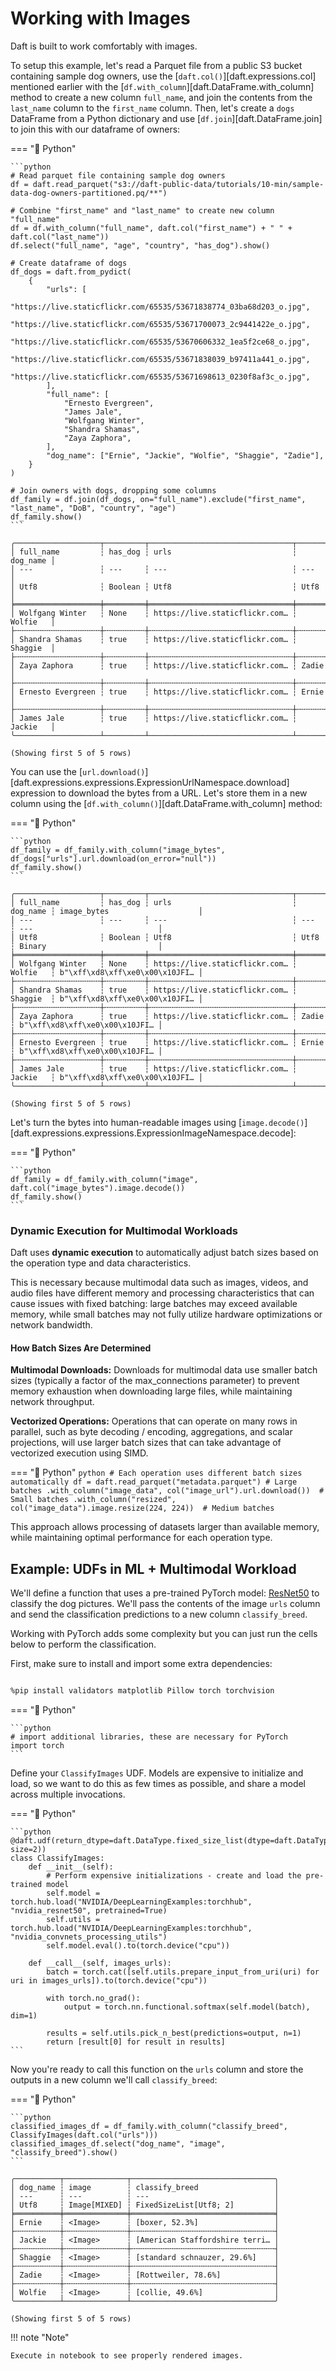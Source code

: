 # Working with Images

Daft is built to work comfortably with images.

To setup this example, let's read a Parquet file from a public S3 bucket containing sample dog owners, use the [`daft.col()`][daft.expressions.col] mentioned earlier with the [`df.with_column`][daft.DataFrame.with_column] method to create a new column `full_name`, and join the contents from the `last_name` column to the `first_name` column. Then, let's create a `dogs` DataFrame from a Python dictionary and use [`df.join`][daft.DataFrame.join] to join this with our dataframe of owners:


=== "🐍 Python"

    ```python
    # Read parquet file containing sample dog owners
    df = daft.read_parquet("s3://daft-public-data/tutorials/10-min/sample-data-dog-owners-partitioned.pq/**")

    # Combine "first_name" and "last_name" to create new column "full_name"
    df = df.with_column("full_name", daft.col("first_name") + " " + daft.col("last_name"))
    df.select("full_name", "age", "country", "has_dog").show()

    # Create dataframe of dogs
    df_dogs = daft.from_pydict(
        {
            "urls": [
                "https://live.staticflickr.com/65535/53671838774_03ba68d203_o.jpg",
                "https://live.staticflickr.com/65535/53671700073_2c9441422e_o.jpg",
                "https://live.staticflickr.com/65535/53670606332_1ea5f2ce68_o.jpg",
                "https://live.staticflickr.com/65535/53671838039_b97411a441_o.jpg",
                "https://live.staticflickr.com/65535/53671698613_0230f8af3c_o.jpg",
            ],
            "full_name": [
                "Ernesto Evergreen",
                "James Jale",
                "Wolfgang Winter",
                "Shandra Shamas",
                "Zaya Zaphora",
            ],
            "dog_name": ["Ernie", "Jackie", "Wolfie", "Shaggie", "Zadie"],
        }
    )

    # Join owners with dogs, dropping some columns
    df_family = df.join(df_dogs, on="full_name").exclude("first_name", "last_name", "DoB", "country", "age")
    df_family.show()
    ```

```{title="Output"}
╭───────────────────┬─────────┬────────────────────────────────┬──────────╮
│ full_name         ┆ has_dog ┆ urls                           ┆ dog_name │
│ ---               ┆ ---     ┆ ---                            ┆ ---      │
│ Utf8              ┆ Boolean ┆ Utf8                           ┆ Utf8     │
╞═══════════════════╪═════════╪════════════════════════════════╪══════════╡
│ Wolfgang Winter   ┆ None    ┆ https://live.staticflickr.com… ┆ Wolfie   │
├╌╌╌╌╌╌╌╌╌╌╌╌╌╌╌╌╌╌╌┼╌╌╌╌╌╌╌╌╌┼╌╌╌╌╌╌╌╌╌╌╌╌╌╌╌╌╌╌╌╌╌╌╌╌╌╌╌╌╌╌╌╌┼╌╌╌╌╌╌╌╌╌╌┤
│ Shandra Shamas    ┆ true    ┆ https://live.staticflickr.com… ┆ Shaggie  │
├╌╌╌╌╌╌╌╌╌╌╌╌╌╌╌╌╌╌╌┼╌╌╌╌╌╌╌╌╌┼╌╌╌╌╌╌╌╌╌╌╌╌╌╌╌╌╌╌╌╌╌╌╌╌╌╌╌╌╌╌╌╌┼╌╌╌╌╌╌╌╌╌╌┤
│ Zaya Zaphora      ┆ true    ┆ https://live.staticflickr.com… ┆ Zadie    │
├╌╌╌╌╌╌╌╌╌╌╌╌╌╌╌╌╌╌╌┼╌╌╌╌╌╌╌╌╌┼╌╌╌╌╌╌╌╌╌╌╌╌╌╌╌╌╌╌╌╌╌╌╌╌╌╌╌╌╌╌╌╌┼╌╌╌╌╌╌╌╌╌╌┤
│ Ernesto Evergreen ┆ true    ┆ https://live.staticflickr.com… ┆ Ernie    │
├╌╌╌╌╌╌╌╌╌╌╌╌╌╌╌╌╌╌╌┼╌╌╌╌╌╌╌╌╌┼╌╌╌╌╌╌╌╌╌╌╌╌╌╌╌╌╌╌╌╌╌╌╌╌╌╌╌╌╌╌╌╌┼╌╌╌╌╌╌╌╌╌╌┤
│ James Jale        ┆ true    ┆ https://live.staticflickr.com… ┆ Jackie   │
╰───────────────────┴─────────┴────────────────────────────────┴──────────╯

(Showing first 5 of 5 rows)
```

You can use the [`url.download()`][daft.expressions.expressions.ExpressionUrlNamespace.download] expression to download the bytes from a URL. Let's store them in a new column using the [`df.with_column()`][daft.DataFrame.with_column] method:

<!-- todo(docs - cc): add relative path to url.download after figure out url namespace-->

=== "🐍 Python"

    ```python
    df_family = df_family.with_column("image_bytes", df_dogs["urls"].url.download(on_error="null"))
    df_family.show()
    ```

```{title="Output"}
╭───────────────────┬─────────┬────────────────────────────────┬──────────┬────────────────────────────────╮
│ full_name         ┆ has_dog ┆ urls                           ┆ dog_name ┆ image_bytes                    │
│ ---               ┆ ---     ┆ ---                            ┆ ---      ┆ ---                            │
│ Utf8              ┆ Boolean ┆ Utf8                           ┆ Utf8     ┆ Binary                         │
╞═══════════════════╪═════════╪════════════════════════════════╪══════════╪════════════════════════════════╡
│ Wolfgang Winter   ┆ None    ┆ https://live.staticflickr.com… ┆ Wolfie   ┆ b"\xff\xd8\xff\xe0\x00\x10JFI… │
├╌╌╌╌╌╌╌╌╌╌╌╌╌╌╌╌╌╌╌┼╌╌╌╌╌╌╌╌╌┼╌╌╌╌╌╌╌╌╌╌╌╌╌╌╌╌╌╌╌╌╌╌╌╌╌╌╌╌╌╌╌╌┼╌╌╌╌╌╌╌╌╌╌┼╌╌╌╌╌╌╌╌╌╌╌╌╌╌╌╌╌╌╌╌╌╌╌╌╌╌╌╌╌╌╌╌┤
│ Shandra Shamas    ┆ true    ┆ https://live.staticflickr.com… ┆ Shaggie  ┆ b"\xff\xd8\xff\xe0\x00\x10JFI… │
├╌╌╌╌╌╌╌╌╌╌╌╌╌╌╌╌╌╌╌┼╌╌╌╌╌╌╌╌╌┼╌╌╌╌╌╌╌╌╌╌╌╌╌╌╌╌╌╌╌╌╌╌╌╌╌╌╌╌╌╌╌╌┼╌╌╌╌╌╌╌╌╌╌┼╌╌╌╌╌╌╌╌╌╌╌╌╌╌╌╌╌╌╌╌╌╌╌╌╌╌╌╌╌╌╌╌┤
│ Zaya Zaphora      ┆ true    ┆ https://live.staticflickr.com… ┆ Zadie    ┆ b"\xff\xd8\xff\xe0\x00\x10JFI… │
├╌╌╌╌╌╌╌╌╌╌╌╌╌╌╌╌╌╌╌┼╌╌╌╌╌╌╌╌╌┼╌╌╌╌╌╌╌╌╌╌╌╌╌╌╌╌╌╌╌╌╌╌╌╌╌╌╌╌╌╌╌╌┼╌╌╌╌╌╌╌╌╌╌┼╌╌╌╌╌╌╌╌╌╌╌╌╌╌╌╌╌╌╌╌╌╌╌╌╌╌╌╌╌╌╌╌┤
│ Ernesto Evergreen ┆ true    ┆ https://live.staticflickr.com… ┆ Ernie    ┆ b"\xff\xd8\xff\xe0\x00\x10JFI… │
├╌╌╌╌╌╌╌╌╌╌╌╌╌╌╌╌╌╌╌┼╌╌╌╌╌╌╌╌╌┼╌╌╌╌╌╌╌╌╌╌╌╌╌╌╌╌╌╌╌╌╌╌╌╌╌╌╌╌╌╌╌╌┼╌╌╌╌╌╌╌╌╌╌┼╌╌╌╌╌╌╌╌╌╌╌╌╌╌╌╌╌╌╌╌╌╌╌╌╌╌╌╌╌╌╌╌┤
│ James Jale        ┆ true    ┆ https://live.staticflickr.com… ┆ Jackie   ┆ b"\xff\xd8\xff\xe0\x00\x10JFI… │
╰───────────────────┴─────────┴────────────────────────────────┴──────────┴────────────────────────────────╯

(Showing first 5 of 5 rows)
```

Let's turn the bytes into human-readable images using [`image.decode()`][daft.expressions.expressions.ExpressionImageNamespace.decode]:

=== "🐍 Python"

    ```python
    df_family = df_family.with_column("image", daft.col("image_bytes").image.decode())
    df_family.show()
    ```

### Dynamic Execution for Multimodal Workloads

Daft uses **dynamic execution** to automatically adjust batch sizes based on the operation type and data characteristics.

This is necessary because multimodal data such as images, videos, and audio files have different memory and processing characteristics that can cause issues with fixed batching: large batches may exceed available memory, while small batches may not fully utilize hardware optimizations or network bandwidth.

#### How Batch Sizes Are Determined

**Multimodal Downloads:** Downloads for multimodal data use smaller batch sizes (typically a factor of the max_connections parameter) to prevent memory exhaustion when downloading large files, while maintaining network throughput.

**Vectorized Operations:** Operations that can operate on many rows in parallel, such as byte decoding / encoding, aggregations, and scalar projections, will use larger batch sizes that can take advantage of vectorized execution using SIMD.


=== "🐍 Python"
    ```python
    # Each operation uses different batch sizes automatically
    df = daft.read_parquet("metadata.parquet") # Large batches
          .with_column("image_data", col("image_url").url.download())  # Small batches
          .with_column("resized", col("image_data").image.resize(224, 224))  # Medium batches
    ```

This approach allows processing of datasets larger than available memory, while maintaining optimal performance for each operation type.

## Example: UDFs in ML + Multimodal Workload

We'll define a function that uses a pre-trained PyTorch model: [ResNet50](https://pytorch.org/vision/main/models/generated/torchvision.models.resnet50.html) to classify the dog pictures. We'll pass the contents of the image `urls` column and send the classification predictions to a new column `classify_breed`.

Working with PyTorch adds some complexity but you can just run the cells below to perform the classification.

First, make sure to install and import some extra dependencies:

```bash

%pip install validators matplotlib Pillow torch torchvision

```

=== "🐍 Python"

    ```python
    # import additional libraries, these are necessary for PyTorch
    import torch
    ```

Define your `ClassifyImages` UDF. Models are expensive to initialize and load, so we want to do this as few times as possible, and share a model across multiple invocations.

=== "🐍 Python"

    ```python
    @daft.udf(return_dtype=daft.DataType.fixed_size_list(dtype=daft.DataType.string(), size=2))
    class ClassifyImages:
        def __init__(self):
            # Perform expensive initializations - create and load the pre-trained model
            self.model = torch.hub.load("NVIDIA/DeepLearningExamples:torchhub", "nvidia_resnet50", pretrained=True)
            self.utils = torch.hub.load("NVIDIA/DeepLearningExamples:torchhub", "nvidia_convnets_processing_utils")
            self.model.eval().to(torch.device("cpu"))

        def __call__(self, images_urls):
            batch = torch.cat([self.utils.prepare_input_from_uri(uri) for uri in images_urls]).to(torch.device("cpu"))

            with torch.no_grad():
                output = torch.nn.functional.softmax(self.model(batch), dim=1)

            results = self.utils.pick_n_best(predictions=output, n=1)
            return [result[0] for result in results]
    ```

Now you're ready to call this function on the `urls` column and store the outputs in a new column we'll call `classify_breed`:

=== "🐍 Python"

    ```python
    classified_images_df = df_family.with_column("classify_breed", ClassifyImages(daft.col("urls")))
    classified_images_df.select("dog_name", "image", "classify_breed").show()
    ```

```{title="Output"}
╭──────────┬──────────────┬────────────────────────────────╮
│ dog_name ┆ image        ┆ classify_breed                 │
│ ---      ┆ ---          ┆ ---                            │
│ Utf8     ┆ Image[MIXED] ┆ FixedSizeList[Utf8; 2]         │
╞══════════╪══════════════╪════════════════════════════════╡
│ Ernie    ┆ <Image>      ┆ [boxer, 52.3%]                 │
├╌╌╌╌╌╌╌╌╌╌┼╌╌╌╌╌╌╌╌╌╌╌╌╌╌┼╌╌╌╌╌╌╌╌╌╌╌╌╌╌╌╌╌╌╌╌╌╌╌╌╌╌╌╌╌╌╌╌┤
│ Jackie   ┆ <Image>      ┆ [American Staffordshire terri… │
├╌╌╌╌╌╌╌╌╌╌┼╌╌╌╌╌╌╌╌╌╌╌╌╌╌┼╌╌╌╌╌╌╌╌╌╌╌╌╌╌╌╌╌╌╌╌╌╌╌╌╌╌╌╌╌╌╌╌┤
│ Shaggie  ┆ <Image>      ┆ [standard schnauzer, 29.6%]    │
├╌╌╌╌╌╌╌╌╌╌┼╌╌╌╌╌╌╌╌╌╌╌╌╌╌┼╌╌╌╌╌╌╌╌╌╌╌╌╌╌╌╌╌╌╌╌╌╌╌╌╌╌╌╌╌╌╌╌┤
│ Zadie    ┆ <Image>      ┆ [Rottweiler, 78.6%]            │
├╌╌╌╌╌╌╌╌╌╌┼╌╌╌╌╌╌╌╌╌╌╌╌╌╌┼╌╌╌╌╌╌╌╌╌╌╌╌╌╌╌╌╌╌╌╌╌╌╌╌╌╌╌╌╌╌╌╌┤
│ Wolfie   ┆ <Image>      ┆ [collie, 49.6%]                │
╰──────────┴──────────────┴────────────────────────────────╯

(Showing first 5 of 5 rows)
```

!!! note "Note"

    Execute in notebook to see properly rendered images.

<!-- todo(docs - jay): Insert table of dog urls? or new UDF example? This was from the original 10-min quickstart with multimodal -->

